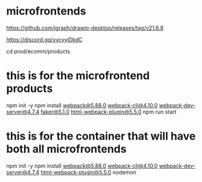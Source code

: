# microfrontends

https://github.com/jgraph/drawio-desktop/releases/tag/v21.6.8

https://discord.gg/vvcyvjDkdC

cd prod/ecomm/products
# this is for the microfrontend products
npm init -y
npm install webpack@5.88.0 webpack-cli@4.10.0 webpack-dev-server@4.7.4 faker@5.1.0 html-webpack-plugin@5.5.0
npm run start

# this is for the container that will have both all microfrontends
npm init -y
npm install webpack@5.88.0 webpack-cli@4.10.0 webpack-dev-server@4.7.4 html-webpack-plugin@5.5.0 nodemon

